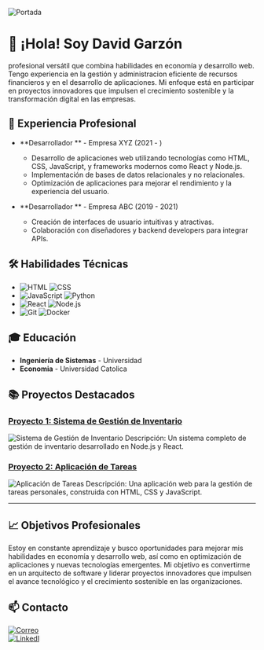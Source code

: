![Portada](https://media.licdn.com/dms/image/v2/D4E16AQG9CPgAxU14JA/profile-displaybackgroundimage-shrink_350_1400/profile-displaybackgroundimage-shrink_350_1400/0/1665716193287?e=1730937600&v=beta&t=zPreYjT1FhYvxe17Vk00aFk6hbq1lWBNZ8Uw9Zna5M8)

# 👋 ¡Hola! Soy David Garzón 

profesional versátil que combina habilidades en economía y desarrollo web. Tengo experiencia en la gestión y administracion eficiente de recursos financieros y en el desarrollo de aplicaciones. Mi enfoque está en participar en proyectos innovadores que impulsen el crecimiento sostenible y la transformación digital en las empresas.

## 💼 Experiencia Profesional

- **Desarrollador ** - Empresa XYZ (2021 - )
  - Desarrollo de aplicaciones web utilizando tecnologías como HTML, CSS, JavaScript, y frameworks modernos como React y Node.js.
  - Implementación de bases de datos relacionales y no relacionales.
  - Optimización de aplicaciones para mejorar el rendimiento y la experiencia del usuario.

- **Desarrollador ** - Empresa ABC (2019 - 2021)
  - Creación de interfaces de usuario intuitivas y atractivas.
  - Colaboración con diseñadores y backend developers para integrar APIs.

## 🛠️ Habilidades Técnicas
- ![HTML](https://img.shields.io/badge/HTML-5-E34F26?logo=html5) ![CSS](https://img.shields.io/badge/CSS-3-1572B6?logo=css3)
- ![JavaScript](https://img.shields.io/badge/JavaScript-F7DF1E?logo=javascript&logoColor=black&style=flat) ![Python](https://img.shields.io/badge/Python-3776AB?logo=python&logoColor=white&style=flat)
- ![React](https://img.shields.io/badge/React-20232A?logo=react&logoColor=61DAFB&style=flat) ![Node.js](https://img.shields.io/badge/Node.js-339933?logo=node.js&logoColor=white&style=flat)
- ![Git](https://img.shields.io/badge/Git-F05032?logo=git&logoColor=white&style=flat) ![Docker](https://img.shields.io/badge/Docker-2496ED?logo=docker&logoColor=white&style=flat)

## 🎓 Educación

- **Ingeniería de Sistemas** - Universidad
- **Economia** - Universidad Catolica 

## 📚 Proyectos Destacados

### [Proyecto 1: Sistema de Gestión de Inventario](https://github.com/tu-usuario/proyecto1)
![Sistema de Gestión de Inventario](https://your-image-url.com/project1.png)
Descripción: Un sistema completo de gestión de inventario desarrollado en Node.js y React.

### [Proyecto 2: Aplicación de Tareas](https://github.com/tu-usuario/proyecto2)
![Aplicación de Tareas](https://your-image-url.com/project2.gif)
Descripción: Una aplicación web para la gestión de tareas personales, construida con HTML, CSS y JavaScript.

---

## 📈 Objetivos Profesionales
Estoy en constante aprendizaje y busco oportunidades para mejorar mis habilidades en economía y desarrollo web, así como en optimización de aplicaciones y nuevas tecnologías emergentes. Mi objetivo es convertirme en un arquitecto de software y liderar proyectos innovadores que impulsen el avance tecnológico y el crecimiento sostenible en las organizaciones.
</br>
## 📫 Contacto

[![Correo](https://img.shields.io/badge/Gmail-David%20Garzon-D14836?style=for-the-badge&logo=gmail)]()
</br>
[![LinkedI](https://img.shields.io/badge/linkedin-David%20Garzon-0A66C2?style=for-the-badge&logo=linkedin&logoColor=FFFFFF)](www.linkedin.com/in/david-steven-garzon-garzon-65354b1a4)
</br>
![]()
